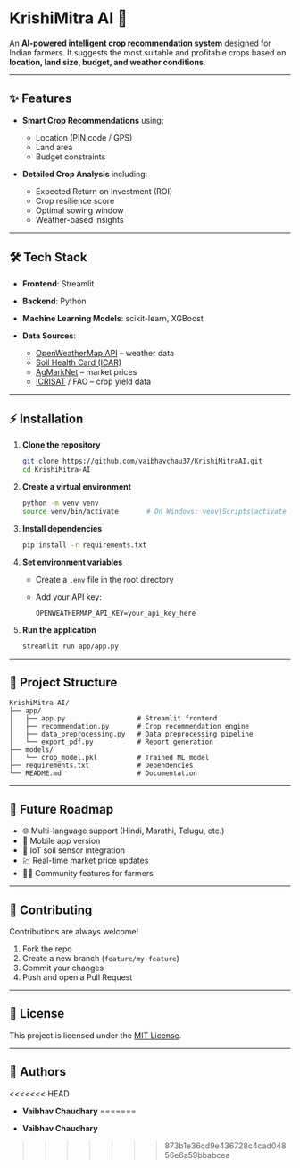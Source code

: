 # KrishiMitra AI 🌾

An **AI-powered intelligent crop recommendation system** designed for Indian farmers.
It suggests the most suitable and profitable crops based on **location, land size, budget, and weather conditions**.

---

## ✨ Features

- **Smart Crop Recommendations** using:

  - Location (PIN code / GPS)
  - Land area
  - Budget constraints

- **Detailed Crop Analysis** including:

  - Expected Return on Investment (ROI)
  - Crop resilience score
  - Optimal sowing window
  - Weather-based insights

---

## 🛠 Tech Stack

- **Frontend**: Streamlit
- **Backend**: Python
- **Machine Learning Models**: scikit-learn, XGBoost
- **Data Sources**:

  - [OpenWeatherMap API](https://openweathermap.org/api) – weather data
  - [Soil Health Card (ICAR)](https://soilhealth.dac.gov.in/)
  - [AgMarkNet](https://agmarknet.gov.in/) – market prices
  - [ICRISAT](https://www.icrisat.org/) / FAO – crop yield data

---

## ⚡ Installation

1. **Clone the repository**

   ```bash
   git clone https://github.com/vaibhavchau37/KrishiMitraAI.git
   cd KrishiMitra-AI
   ```

2. **Create a virtual environment**

   ```bash
   python -m venv venv
   source venv/bin/activate       # On Windows: venv\Scripts\activate
   ```

3. **Install dependencies**

   ```bash
   pip install -r requirements.txt
   ```

4. **Set environment variables**

   - Create a `.env` file in the root directory
   - Add your API key:

     ```
     OPENWEATHERMAP_API_KEY=your_api_key_here
     ```

5. **Run the application**

   ```bash
   streamlit run app/app.py
   ```

---

## 📂 Project Structure

```
KrishiMitra-AI/
├── app/
│   ├── app.py                  # Streamlit frontend
│   ├── recommendation.py       # Crop recommendation engine
│   ├── data_preprocessing.py   # Data preprocessing pipeline
│   └── export_pdf.py           # Report generation
├── models/
│   └── crop_model.pkl          # Trained ML model
├── requirements.txt            # Dependencies
└── README.md                   # Documentation
```

---

## 🚀 Future Roadmap

- 🌐 Multi-language support (Hindi, Marathi, Telugu, etc.)
- 📱 Mobile app version
- 🌱 IoT soil sensor integration
- 💹 Real-time market price updates
- 👨‍🌾 Community features for farmers

---

## 🤝 Contributing

Contributions are always welcome!

1. Fork the repo
2. Create a new branch (`feature/my-feature`)
3. Commit your changes
4. Push and open a Pull Request

---

## 📜 License

This project is licensed under the [MIT License](LICENSE).

---

## 👥 Authors
<<<<<<< HEAD

- **Vaibhav Chaudhary**
=======
* **Vaibhav Chaudhary**
>>>>>>> 873b1e36cd9e436728c4cad04856e6a59bbabcea
